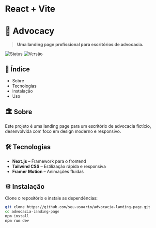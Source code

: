 # React + Vite

# 📜 Advocacy

> **Uma landing page profissional para escritórios de advocacia.**

![Status](https://img.shields.io/badge/status-em%20desenvolvimento-yellow)
![Versão](https://img.shields.io/badge/versão-1.0-blue)

## 📌 Índice
- Sobre
- Tecnologias
- Instalação
- Uso
  

## 🏛️ Sobre
Este projeto é uma landing page para um escritório de advocacia fictício, desenvolvida com foco em design moderno e responsivo.

## 🛠 Tecnologias
- **Next.js** – Framework para o frontend
- **Tailwind CSS** – Estilização rápida e responsiva
- **Framer Motion** – Animações fluidas

## ⚙️ Instalação
Clone o repositório e instale as dependências:
```sh
git clone https://github.com/seu-usuario/advocacia-landing-page.git
cd advocacia-landing-page
npm install
npm run dev